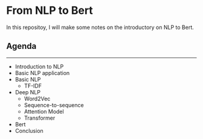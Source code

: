 # From NLP to Bert

In this repositoy, I will make some notes on the introductory on NLP to Bert.

## Agenda
---

- Introduction to NLP
- Basic NLP application
- Basic NLP
  - TF-IDF
- Deep NLP
  - Word2Vec
  - Sequence-to-sequence
  - Attention Model
  - Transformer
- Bert
- Conclusion
